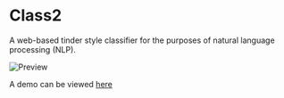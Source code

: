 # Class2
A web-based tinder style classifier for the purposes of natural language processing (NLP).

![Preview](https://i.imgur.com/c4keDIp.png)

A demo can be viewed [here](https://couldbejake.github.io/Class2/)
